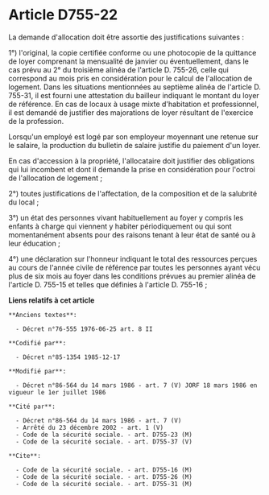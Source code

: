 # Article D755-22

La demande d'allocation doit être assortie des justifications suivantes   : 

1°) l'original, la copie certifiée conforme ou une photocopie de la quittance de loyer comprenant la mensualité de janvier ou
éventuellement, dans le cas prévu au 2° du troisième alinéa de l'article D. 755-26, celle qui correspond au mois pris en
considération pour le calcul de l'allocation de logement. Dans les situations mentionnées au septième alinéa de l'article D.
755-31, il est fourni une attestation du bailleur indiquant le montant du loyer de référence. En cas de locaux à usage mixte
d'habitation et professionnel, il est demandé de justifier des majorations de loyer résultant de l'exercice de la
profession. 

Lorsqu'un employé est logé par son employeur moyennant une retenue sur le salaire, la production du bulletin de salaire
justifie du paiement d'un loyer. 

En cas d'accession à la propriété, l'allocataire doit justifier des obligations qui lui incombent et dont il demande la prise
en considération pour l'octroi de l'allocation de logement ; 

2°) toutes justifications de l'affectation, de la composition et de la salubrité du local ; 

3°) un état des personnes vivant habituellement au foyer y compris les enfants à charge qui viennent y habiter périodiquement
ou qui sont momentanément absents pour des raisons tenant à leur état de santé ou à leur éducation ; 

4°) une déclaration sur l'honneur indiquant le total des ressources perçues au cours de l'année civile de référence par
toutes les personnes ayant vécu plus de six mois au foyer dans les conditions prévues au premier alinéa de l'article D.
755-15 et telles que définies à l'article D. 755-16 ;

**Liens relatifs à cet article**

	**Anciens textes**:

	  - Décret n°76-555 1976-06-25 art. 8 II

	**Codifié par**:

	  - Décret n°85-1354 1985-12-17

	**Modifié par**:

	  - Décret n°86-564 du 14 mars 1986 - art. 7 (V) JORF 18 mars 1986 en vigueur le 1er juillet 1986

	**Cité par**:

	  - Décret n°86-564 du 14 mars 1986 - art. 7 (V)
	  - Arrêté du 23 décembre 2002 - art. 1 (V)
	  - Code de la sécurité sociale. - art. D755-23 (M)
	  - Code de la sécurité sociale. - art. D755-37 (V)

	**Cite**:

	  - Code de la sécurité sociale. - art. D755-16 (M)
	  - Code de la sécurité sociale. - art. D755-26 (M)
	  - Code de la sécurité sociale. - art. D755-31 (M)
